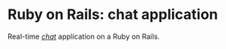 # Ruby on Rails: chat application

Real-time [*chat*](https://webapp-chatter.herokuapp.com/) application on a Ruby on Rails.
